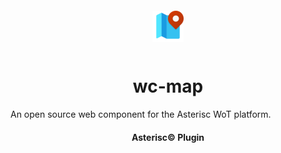 <div align="center">
  <a href="https://asterisc.io" target="_blank" >
    <img height="50" src="src/assets/icon.svg" style="margin: 12px 0px">
  </a>

  <h1>wc-map</h1>
</div>

An open source web component for the Asterisc WoT platform.

<div align="center">
  <h4>Asterisc© Plugin</h4>
</div>
